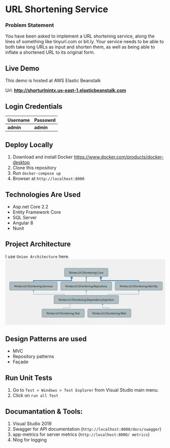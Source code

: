 # URL Shortening Service
### Problem Statement
You have been asked to implement a URL shortening service, along the lines of something like tinyurl.com or bit.ly. Your service needs to be able to both take long URLs as input and shorten them, as well as being able to inflate a shortened URL to its original form.

## Live Demo
This demo is hosted at AWS Elastic Beanstalk

Url: **http://shorturlnintx.us-east-1.elasticbeanstalk.com**

## Login Credentials
Username | Passowrd
--- | --- |
**admin** | **admin** |

## Deploy Locally
1. Download and install Docker https://www.docker.com/products/docker-desktop
2. Clone this repository 
3. Run `docker-compose up`
4. Browser at `http://localhost:8000`

## Technologies Are Used
* Asp.net Core 2.2
* Entity Framework Core
* SQL Server 
* Angular 8
* Nunit

## Project Architecture
I use `Onion Architecture` here.
![alt text](https://github.com/shuvo009/nintex-url-shortening/blob/master/ProjectArchitecture.PNG "Project Architecture")

## Design Patterns are used
* MVC
* Repository patterns 
* Façade

## Run Unit Tests
1. Go to `Test > Windows > Test Explorer` from Visual Studio main menu.
2. Click on `run all Test`

## Documantation & Tools:
1. Visual Studio 2019
2. Swagger for API documentation (`http://localhost:8000/docs/swagger`)
3. app-metrics for server metrics (`http://localhost:8000/ metrics`)
4. Nlog for logging 



